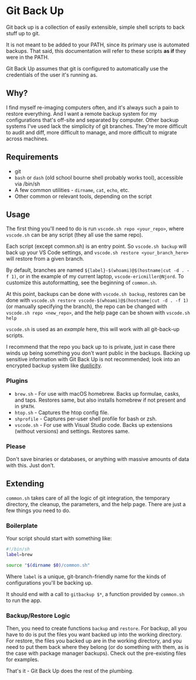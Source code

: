 # Git Back Up

Git back up is a collection of easily extensible, simple shell scripts to back stuff up to git.

It is not meant to be added to your PATH, since its primary use is automated backups. That said,
this documentation will refer to these scripts **as if** they were in the PATH.

Git Back Up assumes that git is configured to automatically use the credentials of the user it's
running as.

## Why?

I find myself re-imaging computers often, and it's always such a pain to restore everything. And
I want a remote backup system for my configurations that's off-site and separated by computer.
Other backup systems I've used lack the simplicity of git branches. They're more difficult to
audit and diff, more difficult to manage, and more difficult to migrate across machines.

## Requirements

* git
* `bash` or `dash` (old school bourne shell probably works tool), accessible via /bin/sh
* A few common utilities - `dirname`, `cat`, `echo`, etc.
* Other common or relevant tools, depending on the script

## Usage

The first thing you'll need to do is run `vscode.sh repo <your_repo>`, where `vscode.sh` can be any
script (they all use the same repo).

Each script (except common.sh) is an entry point. So `vscode.sh backup` will back up your VS Code
settings, and `vscode.sh restore <your_branch_here>` will restore from a given branch.

By default, branches are named `${label}-$(whoami)@$(hostname|cut -d . -f 1)`, or in the example
of my current laptop, `vscode-ericmiller@Njord`. To customize this autoformatting, see the
beginning of `common.sh`.

At this point, backups can be done with `vscode.sh backup`, restores can be done with
`vscode.sh restore vscode-$(whoami)@$(hostname|cut -d . -f 1)` (or manually specifying the branch),
the repo can be changed with `vscode.sh repo <new_repo>`, and the help page can be shown with
`vscode.sh help`

`vscode.sh` is used as an *example* here, this will work with all git-back-up scripts.

I recommend that the repo you back up to is private, just in case there winds up being something
you don't want public in the backups. Backing up sensitive information with Git Back Up is not
recommended; look into an encrypted backup system like [duplicity](http://duplicity.nongnu.org/).

### Plugins

* `brew.sh` - For use with macOS homebrew. Backs up formulae, casks, and taps. Restores same, but also installs homebrew if not present and in `$PATH`.
* `htop.sh` - Captures the htop config file.
* `shprofile` - Captures per-user shell profile for bash or zsh.
* `vscode.sh` - For use with Visual Studio code. Backs up extensions (without versions) and settings. Restores same.

### Please

Don't save binaries or databases, or anything with massive amounts of data with this. Just don't.

## Extending

`common.sh` takes care of all the logic of git integration, the temporary directory, the cleanup,
the parameters, and the help page. There are just a few things you need to do.

### Boilerplate

Your script should start with something like:

```sh
#!/bin/sh
label=brew

source "$(dirname $0)/common.sh"
```

Where `label` is a unique, git-branch-friendly name for the kinds of configurations you'll be
backing up.

It should end with a call to `gitbackup $*`, a function provided by `common.sh` to run the app.

### Backup/Restore Logic

Then, you need to create functions `backup` and `restore`. For backup, all you have to do is put
the files you want backed up into the working directory. For restore, the files you backed up are
in the working directory, and you need to put them back where they belong (or do something with
them, as is the case with package manager backups). Check out the pre-existing files for examples.

That's it - Git Back Up does the rest of the plumbing.
